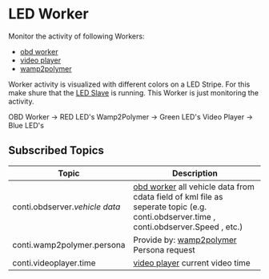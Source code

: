 # LED Worker

Monitor the activity of following Workers:

- [obd worker](https://github.com/continental-software/hackathon/tree/master/service_worker/obd_worker)
- [video player](https://github.com/continental-software/hackathon/tree/master/service_worker/video_player)
- [wamp2polymer](https://github.com/continental-software/hackathon/tree/master/service_worker/wamp2polymer)

Worker activity is visualized with different colors on a LED Stripe. For this make shure that the [LED Slave](https://github.com/continental-software/hackathon/tree/master/service_worker/led_worker/PiSlave) is running. This Worker is just monitoring the activity.

OBD Worker   -> RED LED's
Wamp2Polymer -> Green LED's
Video Player -> Blue LED's


## Subscribed Topics 

Topic       | Description
-------------- |  ----------------------------------
conti.obdserver.*vehicle data*          |  [obd worker](https://github.com/continental-software/hackathon/tree/master/service_worker/obd_worker) all vehicle data from cdata field of kml file as seperate topic (e.g. conti.obdserver.time , conti.obdserver.Speed , etc.)
conti.wamp2polymer.persona           |  Provide by: [wamp2polymer](https://github.com/continental-software/hackathon/tree/master/service_worker/wamp2polymer) Persona request 
conti.videoplayer.time               |  [video player](https://github.com/continental-software/hackathon/tree/master/service_worker/video_player) current video time